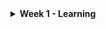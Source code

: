 <details>

 <summary> <strong> Week 1 - Learning </strong> </summary> </summary>

1. **proc_macro** - It is the plugin of rust compiler so we write code that write more code. We can write custom derive macro, attribute macro and function macro.
2. **TokenStream** –  It is input/output for interacting with rust compiler. It converts input Rust code into tokens. Basically rust code will convert into TokenStream.
3. **quote!** – It helps to write code inside code . we use it to generate Rust code that will be expanded during compile time. We can inject variables, repeat stuff, and it gives back a TokenStream
4. **&ast.ident** – It will ast tree structure that key name is. for example , struct MyData {}, so MyData is ident.
5. **#(#field_serializations)*** – It is like a loop at compile time.Basically It will insert each item from iterator
6. **generate.into()** – It will converted into TokenStream so compiler can read.
7. **syn::parse(input).unwrap()** – It will parse the input TokenStream into Rust code.It helps  read and understand the code inside a macro. We can access things like: `struct name` , `Fields`, `Attributes`, `Enums, Traits, etc`

### Code :

```rust

use proc_macro::TokenStream;
use quote::quote;
use syn::{DeriveInput, Data, Fields};

#[proc_macro_derive(SerializeNumberStruct)]
pub fn serialise_number_struct(input: TokenStream) -> TokenStream {
    let ast: DeriveInput = syn::parse(input).unwrap();
    let name = &ast.ident;

    let serialize_fields = match &ast.data {
        Data::Struct(data_struct) => {
            match &data_struct.fields {
                Fields::Named(fields) => {
                    let field_serializations = fields.named.iter().map(|field| {
                        let field_name = &field.ident;
                        quote! {
                            result.extend_from_slice(&self.#field_name.to_be_bytes());
                        }
                    });
                    /*
                        field_serializeations = [quote!(result.extend_from_slice(&self.qty_1.to_be_bytes())), quote!(result.extend_from_slice(&self.qty_2.to_be_bytes()))]
                     */
                    quote! {
                        #(#field_serializations)*
                    }
                }
                _ => panic!("Only named fields are supported"),
            }
        }
        _ => panic!("Only structs are supported"),
    };
    /*
        serialize_fields ->
        result.extend_from_slice(&self.qty_1.to_be_bytes())
        result.extend_from_slice(&self.qty_2.to_be_bytes())
        result.extend_from_slice(&self.qty_3.to_be_bytes())
     */

    let generated = quote! {
        impl Serialize for #name {
            fn serialize(&self) -> Vec<u8> {
                let mut result = Vec::new();
                #serialize_fields
                result
            }
        }
    };
    generated.into()
}


//Deserialization

#[proc_macro_derive(DeserializeNumberStruct)]
pub fn deserialise_number_struct(input: TokenStream) -> TokenStream {
    let ast: DeriveInput = syn::parse(input).unwrap();
    let name = &ast.ident;

    let (deserialize_fields, field_assignments, total_size) = match &ast.data {
        Data::Struct(data_struct) => {
            match &data_struct.fields {
                Fields::Named(fields) => {
                    let mut offset: usize = 0;
                    let mut field_deserializations = Vec::new();
                    let mut field_assignments = Vec::new();
                    
                    for field in &fields.named {
                        let field_name = &field.ident;
                        let field_size = 4;
                        let start_offset = offset;
                        let end_offset = offset + field_size;
                        
                        field_deserializations.push(quote! {
                            let #field_name = {
                                let bytes: [u8; 4] = base[#start_offset..#end_offset]
                                    .try_into()
                                    .map_err(|_| Error)?;
                                i32::from_be_bytes(bytes)
                            };
                        });
                        
                        field_assignments.push(quote! {
                            #field_name
                        });
                        
                        offset += field_size;
                    }
                    
                    (field_deserializations, field_assignments, offset)
                }
                _ => panic!("Only named fields are supported"),
            }
        }
        _ => panic!("Only structs are supported"),
    };

    let generated = quote! {
        impl Deserialize for #name {
            fn deserialize(base: &[u8]) -> Result<Self, Error> {
                if base.len() < #total_size {
                    return Err(Error);
                }
                
                #(#deserialize_fields)*
                
                Ok(#name {
                    #(#field_assignments,)*
                })
            }
        }
    };
    generated.into()
}

```
</details>